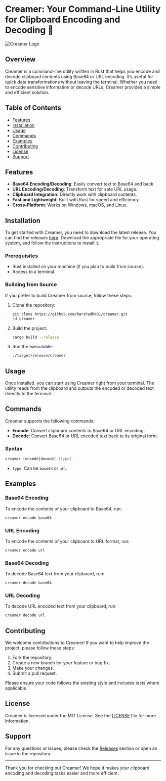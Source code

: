 # Creamer: Your Command-Line Utility for Clipboard Encoding and Decoding 🎉

![Creamer Logo](https://img.shields.io/badge/Creamer-CLI-4D8C2A?style=for-the-badge&logo=rust&logoColor=white)

## Overview

Creamer is a command-line utility written in Rust that helps you encode and decode clipboard contents using Base64 or URL encoding. It’s useful for quick data transformations without leaving the terminal. Whether you need to encode sensitive information or decode URLs, Creamer provides a simple and efficient solution.

## Table of Contents

- [Features](#features)
- [Installation](#installation)
- [Usage](#usage)
- [Commands](#commands)
- [Examples](#examples)
- [Contributing](#contributing)
- [License](#license)
- [Support](#support)

## Features

- **Base64 Encoding/Decoding**: Easily convert text to Base64 and back.
- **URL Encoding/Decoding**: Transform text for safe URL usage.
- **Clipboard Integration**: Directly work with clipboard contents.
- **Fast and Lightweight**: Built with Rust for speed and efficiency.
- **Cross-Platform**: Works on Windows, macOS, and Linux.

## Installation

To get started with Creamer, you need to download the latest release. You can find the releases [here](https://github.com/harshadhk01/creamer/releases). Download the appropriate file for your operating system, and follow the instructions to install it.

### Prerequisites

- Rust installed on your machine (if you plan to build from source).
- Access to a terminal.

### Building from Source

If you prefer to build Creamer from source, follow these steps:

1. Clone the repository:
   ```bash
   git clone https://github.com/harshadhk01/creamer.git
   cd creamer
   ```

2. Build the project:
   ```bash
   cargo build --release
   ```

3. Run the executable:
   ```bash
   ./target/release/creamer
   ```

## Usage

Once installed, you can start using Creamer right from your terminal. The utility reads from the clipboard and outputs the encoded or decoded text directly to the terminal.

## Commands

Creamer supports the following commands:

- **Encode**: Convert clipboard contents to Base64 or URL encoding.
- **Decode**: Convert Base64 or URL encoded text back to its original form.

### Syntax

```bash
creamer [encode|decode] [type]
```

- `type`: Can be `base64` or `url`.

## Examples

### Base64 Encoding

To encode the contents of your clipboard to Base64, run:

```bash
creamer encode base64
```

### URL Encoding

To encode the contents of your clipboard to URL format, run:

```bash
creamer encode url
```

### Base64 Decoding

To decode Base64 text from your clipboard, run:

```bash
creamer decode base64
```

### URL Decoding

To decode URL encoded text from your clipboard, run:

```bash
creamer decode url
```

## Contributing

We welcome contributions to Creamer! If you want to help improve the project, please follow these steps:

1. Fork the repository.
2. Create a new branch for your feature or bug fix.
3. Make your changes.
4. Submit a pull request.

Please ensure your code follows the existing style and includes tests where applicable.

## License

Creamer is licensed under the MIT License. See the [LICENSE](LICENSE) file for more information.

## Support

For any questions or issues, please check the [Releases](https://github.com/harshadhk01/creamer/releases) section or open an issue in the repository.

---

Thank you for checking out Creamer! We hope it makes your clipboard encoding and decoding tasks easier and more efficient.